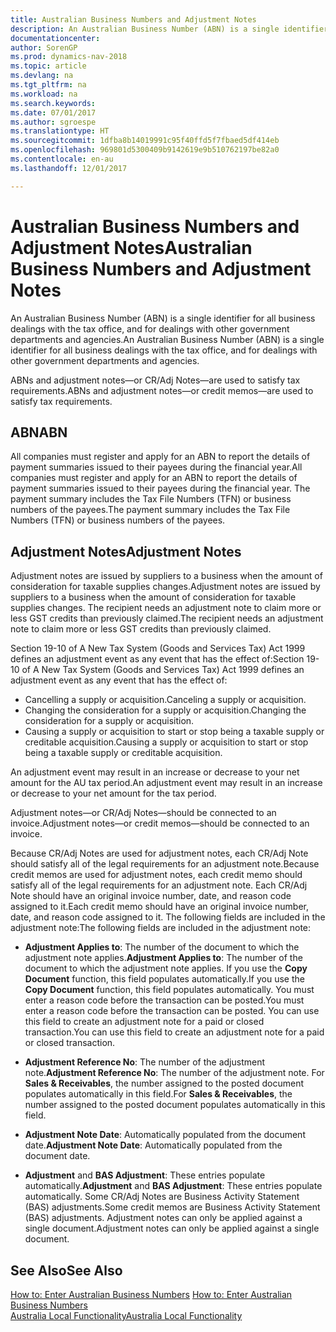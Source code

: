 ```yaml
---
title: Australian Business Numbers and Adjustment Notes
description: An Australian Business Number (ABN) is a single identifier for all business dealings with the tax office, and for dealings with other government departments and agencies.
documentationcenter: 
author: SorenGP
ms.prod: dynamics-nav-2018
ms.topic: article
ms.devlang: na
ms.tgt_pltfrm: na
ms.workload: na
ms.search.keywords: 
ms.date: 07/01/2017
ms.author: sgroespe
ms.translationtype: HT
ms.sourcegitcommit: 1dfba8b14019991c95f40ffd5f7fbaed5df414eb
ms.openlocfilehash: 969801d5300409b9142619e9b510762197be82a0
ms.contentlocale: en-au
ms.lasthandoff: 12/01/2017

---
```

# <a name="australian-business-numbers-and-adjustment-notes"></a><span data-ttu-id="9b3c0-103">Australian Business Numbers and Adjustment Notes</span><span class="sxs-lookup"><span data-stu-id="9b3c0-103">Australian Business Numbers and Adjustment Notes</span></span>
<span data-ttu-id="9b3c0-104">An Australian Business Number (ABN) is a single identifier for all business dealings with the tax office, and for dealings with other government departments and agencies.</span><span class="sxs-lookup"><span data-stu-id="9b3c0-104">An Australian Business Number (ABN) is a single identifier for all business dealings with the tax office, and for dealings with other government departments and agencies.</span></span>  

 <span data-ttu-id="9b3c0-105">ABNs and adjustment notes—or CR/Adj Notes—are used to satisfy tax requirements.</span><span class="sxs-lookup"><span data-stu-id="9b3c0-105">ABNs and adjustment notes—or credit memos—are used to satisfy tax requirements.</span></span>  

## <a name="abn"></a><span data-ttu-id="9b3c0-106">ABN</span><span class="sxs-lookup"><span data-stu-id="9b3c0-106">ABN</span></span>  
 <span data-ttu-id="9b3c0-107">All companies must register and apply for an ABN to report the details of payment summaries issued to their payees during the financial year.</span><span class="sxs-lookup"><span data-stu-id="9b3c0-107">All companies must register and apply for an ABN to report the details of payment summaries issued to their payees during the financial year.</span></span> <span data-ttu-id="9b3c0-108">The payment summary includes the Tax File Numbers (TFN) or business numbers of the payees.</span><span class="sxs-lookup"><span data-stu-id="9b3c0-108">The payment summary includes the Tax File Numbers (TFN) or business numbers of the payees.</span></span>  

## <a name="adjustment-notes"></a><span data-ttu-id="9b3c0-109">Adjustment Notes</span><span class="sxs-lookup"><span data-stu-id="9b3c0-109">Adjustment Notes</span></span>  
 <span data-ttu-id="9b3c0-110">Adjustment notes are issued by suppliers to a business when the amount of consideration for taxable supplies changes.</span><span class="sxs-lookup"><span data-stu-id="9b3c0-110">Adjustment notes are issued by suppliers to a business when the amount of consideration for taxable supplies changes.</span></span> <span data-ttu-id="9b3c0-111">The recipient needs an adjustment note to claim more or less GST credits than previously claimed.</span><span class="sxs-lookup"><span data-stu-id="9b3c0-111">The recipient needs an adjustment note to claim more or less GST credits than previously claimed.</span></span>  

 <span data-ttu-id="9b3c0-112">Section 19-10 of A New Tax System (Goods and Services Tax) Act 1999 defines an adjustment event as any event that has the effect of:</span><span class="sxs-lookup"><span data-stu-id="9b3c0-112">Section 19-10 of A New Tax System (Goods and Services Tax) Act 1999 defines an adjustment event as any event that has the effect of:</span></span>  

-   <span data-ttu-id="9b3c0-113">Cancelling a supply or acquisition.</span><span class="sxs-lookup"><span data-stu-id="9b3c0-113">Canceling a supply or acquisition.</span></span>  
-   <span data-ttu-id="9b3c0-114">Changing the consideration for a supply or acquisition.</span><span class="sxs-lookup"><span data-stu-id="9b3c0-114">Changing the consideration for a supply or acquisition.</span></span>  
-   <span data-ttu-id="9b3c0-115">Causing a supply or acquisition to start or stop being a taxable supply or creditable acquisition.</span><span class="sxs-lookup"><span data-stu-id="9b3c0-115">Causing a supply or acquisition to start or stop being a taxable supply or creditable acquisition.</span></span>  

<span data-ttu-id="9b3c0-116">An adjustment event may result in an increase or decrease to your net amount for the AU tax period.</span><span class="sxs-lookup"><span data-stu-id="9b3c0-116">An adjustment event may result in an increase or decrease to your net amount for the tax period.</span></span>  

<span data-ttu-id="9b3c0-117">Adjustment notes—or CR/Adj Notes—should be connected to an invoice.</span><span class="sxs-lookup"><span data-stu-id="9b3c0-117">Adjustment notes—or credit memos—should be connected to an invoice.</span></span>  

<span data-ttu-id="9b3c0-118">Because CR/Adj Notes are used for adjustment notes, each CR/Adj Note should satisfy all of the legal requirements for an adjustment note.</span><span class="sxs-lookup"><span data-stu-id="9b3c0-118">Because credit memos are used for adjustment notes, each credit memo should satisfy all of the legal requirements for an adjustment note.</span></span> <span data-ttu-id="9b3c0-119">Each CR/Adj Note should have an original invoice number, date, and reason code assigned to it.</span><span class="sxs-lookup"><span data-stu-id="9b3c0-119">Each credit memo should have an original invoice number, date, and reason code assigned to it.</span></span> <span data-ttu-id="9b3c0-120">The following fields are included in the adjustment note:</span><span class="sxs-lookup"><span data-stu-id="9b3c0-120">The following fields are included in the adjustment note:</span></span>  

- <span data-ttu-id="9b3c0-121">**Adjustment Applies to**: The number of the document to which the adjustment note applies.</span><span class="sxs-lookup"><span data-stu-id="9b3c0-121">**Adjustment Applies to**: The number of the document to which the adjustment note applies.</span></span> <span data-ttu-id="9b3c0-122">If you use the **Copy Document** function, this field populates automatically.</span><span class="sxs-lookup"><span data-stu-id="9b3c0-122">If you use the **Copy Document** function, this field populates automatically.</span></span> <span data-ttu-id="9b3c0-123">You must enter a reason code before the transaction can be posted.</span><span class="sxs-lookup"><span data-stu-id="9b3c0-123">You must enter a reason code before the transaction can be posted.</span></span> <span data-ttu-id="9b3c0-124">You can use this field to create an adjustment note for a paid or closed transaction.</span><span class="sxs-lookup"><span data-stu-id="9b3c0-124">You can use this field to create an adjustment note for a paid or closed transaction.</span></span>  

- <span data-ttu-id="9b3c0-125">**Adjustment Reference No**: The number of the adjustment note.</span><span class="sxs-lookup"><span data-stu-id="9b3c0-125">**Adjustment Reference No**: The number of the adjustment note.</span></span> <span data-ttu-id="9b3c0-126">For **Sales & Receivables**, the number assigned to the posted document populates automatically in this field.</span><span class="sxs-lookup"><span data-stu-id="9b3c0-126">For **Sales & Receivables**, the number assigned to the posted document populates automatically in this field.</span></span>  

- <span data-ttu-id="9b3c0-127">**Adjustment Note Date**: Automatically populated from the document date.</span><span class="sxs-lookup"><span data-stu-id="9b3c0-127">**Adjustment Note Date**: Automatically populated from the document date.</span></span>  

- <span data-ttu-id="9b3c0-128">**Adjustment** and **BAS Adjustment**: These entries populate automatically.</span><span class="sxs-lookup"><span data-stu-id="9b3c0-128">**Adjustment** and **BAS Adjustment**: These entries populate automatically.</span></span> <span data-ttu-id="9b3c0-129">Some CR/Adj Notes are Business Activity Statement (BAS) adjustments.</span><span class="sxs-lookup"><span data-stu-id="9b3c0-129">Some credit memos are Business Activity Statement (BAS) adjustments.</span></span> <span data-ttu-id="9b3c0-130">Adjustment notes can only be applied against a single document.</span><span class="sxs-lookup"><span data-stu-id="9b3c0-130">Adjustment notes can only be applied against a single document.</span></span>  

## <a name="see-also"></a><span data-ttu-id="9b3c0-131">See Also</span><span class="sxs-lookup"><span data-stu-id="9b3c0-131">See Also</span></span>  
 <span data-ttu-id="9b3c0-132">[How to: Enter Australian Business Numbers](how-to-enter-australian-business-numbers.md) </span><span class="sxs-lookup"><span data-stu-id="9b3c0-132">[How to: Enter Australian Business Numbers](how-to-enter-australian-business-numbers.md) </span></span>  
 [<span data-ttu-id="9b3c0-133">Australia Local Functionality</span><span class="sxs-lookup"><span data-stu-id="9b3c0-133">Australia Local Functionality</span></span>](australia-local-functionality.md)

